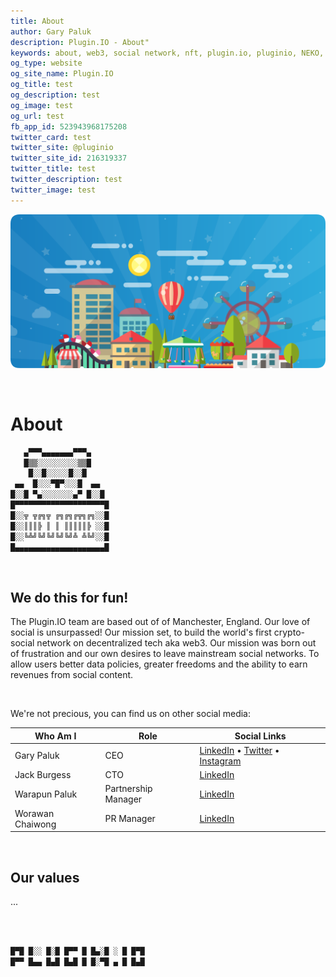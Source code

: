 ```yaml
---
title: About
author: Gary Paluk
description: Plugin.IO - About"
keywords: about, web3, social network, nft, plugin.io, pluginio, NEKO, token, cryptocurrency, crypto
og_type: website
og_site_name: Plugin.IO
og_title: test
og_description: test
og_image: test
og_url: test
fb_app_id: 523943968175208
twitter_card: test
twitter_site: @pluginio
twitter_site_id: 216319337
twitter_title: test
twitter_description: test
twitter_image: test
---
```


![A Plugin.IO branded banner that shows a young woman in front of a vivid blue background.](https://raw.githubusercontent.com/pluginio/static-content/main/lang/en/docs/v1/images/header_banner.png)

<br />


# About

```javascript
   ▄▀▀▀▄▄▄▄▄▄▄▀▀▀▄
   █▒▒░░░░░░░░░▒▒█
    █░░█░░░░░█░░█
 ▄▄  █░░░▀█▀░░░█  ▄▄
█░░█ ▀▄░░░░░░░▄▀ █░░█
█▀▀▀▀▀▀▀▀▀▀▀▀▀▀▀▀▀▀▀▀█
█░░╦ ╦╔╗╦ ╔╗╔╗╔╦╗╔╗░░█
█░░║║║╠ ║ ║ ║║║║║╠ ░░█
█░░╚╩╝╚╝╚╝╚╝╚╝╩ ╩╚╝░░█
█▄▄▄▄▄▄▄▄▄▄▄▄▄▄▄▄▄▄▄▄█
```

<br />

## We do this for fun!

The Plugin.IO team are based out of of Manchester, England. Our love of social is unsurpassed! Our mission set, to build the world's first crypto-social network on decentralized tech aka web3. Our mission was born out of frustration and our own desires to leave mainstream social networks. To allow users better data policies, greater freedoms and the ability to earn revenues from social content.

<br />

We're not precious, you can find us on other social media:

|Who Am I|Role|Social Links|
|-----|----|----|
| Gary Paluk | CEO | [LinkedIn](https://www.linkedin.com/in/gpaluk) • [Twitter](https://twitter.com/garypaluk)  •  [Instagram](https://www.instagram.com/garypaluk/)|
| Jack Burgess | CTO | [LinkedIn](https://www.linkedin.com/in/ninnjak)|
| Warapun Paluk | Partnership Manager | [LinkedIn](https://www.linkedin.com/in/ninnjak) |
| Worawan Chaiwong | PR Manager | [LinkedIn](https://www.linkedin.com/in/worawan-chaiwong-6a7a76215/)

<br />

## Our values

...

<br />
<br />

```javascript
█▀█ █░░ █░█ █▀▀ █ █▄░█ ░ █ █▀█
█▀▀ █▄▄ █▄█ █▄█ █ █░▀█ ▄ █ █▄█
```